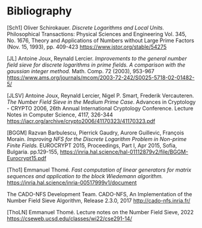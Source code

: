 # Bibliography

<a id="Sch1993">[Sch1]</a> Oliver Schirokauer.
*Discrete Logarithms and Local Units.*
Philosophical Transactions: Physical Sciences and Engineering
Vol. 345, No. 1676, Theory and Applications of Numbers without Large Prime Factors (Nov. 15, 1993), pp. 409-423
https://www.jstor.org/stable/54275

<a id="JL2003">[JL]</a> Antoine Joux, Reynald Lercier.
*Improvements to the general number field sieve for discrete logarithms in prime fields. A comparison with the gaussian integer method.*
Math. Comp. 72 (2003), 953-967
https://www.ams.org/journals/mcom/2003-72-242/S0025-5718-02-01482-5/

<a id="JLSV">[JLSV]</a> Antoine Joux, Reynald Lercier, Nigel P. Smart, Frederik Vercauteren.
*The Number Field Sieve in the Medium Prime Case*.
Advances in Cryptology - CRYPTO 2006, 26th Annual International Cryptology Conference.
Lecture Notes in Computer Science, 4117, 326-344
https://iacr.org/archive/crypto2006/41170323/41170323.pdf

<a id="BGGM">[BGGM]</a> Razvan Barbulescu, Pierrick Gaudry, Aurore Guillevic, François Morain.
*Improving NFS for the Discrete Logarithm Problem in Non-prime Finite Fields.*
EUROCRYPT 2015, Proceedings, Part I, Apr 2015, Sofia, Bulgaria. pp.129-155,
https://inria.hal.science/hal-01112879v2/file/BGGM-Eurocrypt15.pdf

<a id="Tho1">[Tho1]</a> Emmanuel Thomé.
*Fast computation of linear generators for matrix sequences and application to the block Wiedemann algorithm.*
https://inria.hal.science/inria-00517999v1/document

The CADO-NFS Development Team.
CADO-NFS, An Implementation of the Number Field Sieve Algorithm, Release 2.3.0, 2017
http://cado-nfs.inria.fr/

<a id="ThoLN">[ThoLN]</a> Emmanuel Thomé.
Lecture notes on the Number Field Sieve, 2022
https://cseweb.ucsd.edu/classes/wi22/cse291-14/
